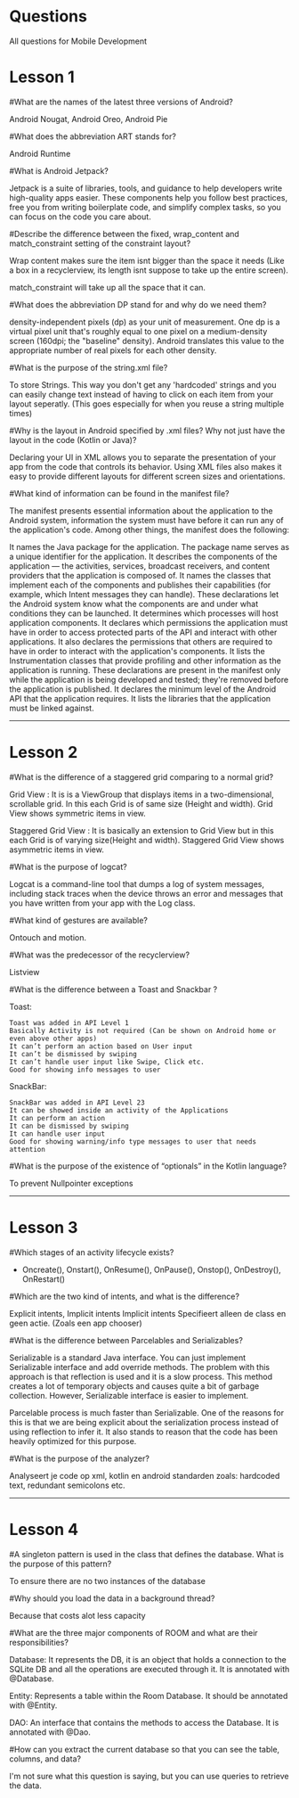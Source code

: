 # Questions
All questions for Mobile Development


# Lesson 1

#What are the names of the latest three versions of Android?  

Android Nougat,
Android Oreo,
Android Pie

#What does the abbreviation ART stands for?

Android Runtime

#What is Android Jetpack?
 
Jetpack is a suite of libraries, tools, and guidance to help developers write high-quality apps easier. These components help you follow best practices, free you from writing boilerplate code, and simplify complex tasks, so you can focus on the code you care about.
 
#Describe the difference between the fixed, wrap_content and match_constraint setting of the constraint layout?


Wrap content makes sure the item isnt bigger than the space it needs (Like a box in a recyclerview, its length isnt suppose to take up the entire screen). 

match_constraint will take up all the space that it can.
 
#What does the abbreviation DP stand for and why do we need them? 

density-independent pixels (dp) as your unit of measurement. One dp is a virtual pixel unit that's roughly equal to one pixel on a medium-density screen (160dpi; the "baseline" density). Android translates this value to the appropriate number of real pixels for each other density.
 
#What is the purpose of the string.xml file? 
 
To store Strings. This way you don't get any 'hardcoded' strings and you can easily change text instead of having to click on each item from your layout seperatly. (This goes especially for when you reuse a string multiple times)
 
#Why is the layout in Android specified by .xml files?  Why not just have the layout in the code (Kotlin or Java)? 


Declaring your UI in XML allows you to separate the presentation of your app from the code that controls its behavior. Using XML files also makes it easy to provide different layouts for different screen sizes and orientations.
 
#What kind of information can be found in the manifest file? 


The manifest presents essential information about the application to the Android system, information the system must have before it can run any of the application's code. Among other things, the manifest does the following:

It names the Java package for the application. The package name serves as a unique identifier for the application.
It describes the components of the application — the activities, services, broadcast receivers, and content providers that the application is composed of. It names the classes that implement each of the components and publishes their capabilities (for example, which Intent messages they can handle). These declarations let the Android system know what the components are and under what conditions they can be launched.
It determines which processes will host application components.
It declares which permissions the application must have in order to access protected parts of the API and interact with other applications.
It also declares the permissions that others are required to have in order to interact with the application's components.
It lists the Instrumentation classes that provide profiling and other information as the application is running. These declarations are present in the manifest only while the application is being developed and tested; they're removed before the application is published.
It declares the minimum level of the Android API that the application requires.
It lists the libraries that the application must be linked against.

-----------------------------------------------------------------------------------------------------------
# Lesson 2

#What is the difference of a staggered grid comparing to a normal grid?

Grid View : It is is a ViewGroup that displays items in a two-dimensional, scrollable grid. In this each Grid is of same size (Height and width). Grid View shows symmetric items in view.

Staggered Grid View : It is basically an extension to Grid View but in this each Grid is of varying size(Height and width). Staggered Grid View shows asymmetric items in view.

#What is the purpose of logcat?  

Logcat is a command-line tool that dumps a log of system messages, including stack traces when the device throws an error and messages that you have written from your app with the Log class.

#What kind of gestures are available?

Ontouch and motion.


#What was the predecessor of the recyclerview?

Listview


#What is the difference between a Toast and Snackbar ?

Toast:

    Toast was added in API Level 1
    Basically Activity is not required (Can be shown on Android home or even above other apps)
    It can’t perform an action based on User input
    It can’t be dismissed by swiping
    It can’t handle user input like Swipe, Click etc.
    Good for showing info messages to user

SnackBar:

    SnackBar was added in API Level 23
    It can be showed inside an activity of the Applications
    It can perform an action
    It can be dismissed by swiping
    It can handle user input
    Good for showing warning/info type messages to user that needs attention


#What is the purpose of the existence of “optionals” in the Kotlin language?

To prevent Nullpointer exceptions

-----------------------------------------------------------------------------------------------------------
# Lesson 3

#Which stages of an activity lifecycle exists?
   - Oncreate(), Onstart(), OnResume(), OnPause(), Onstop(), OnDestroy(), OnRestart()

#Which are the two kind of intents, and what is the difference?

Explicit intents, Implicit intents
Implicit intents Specifieert alleen de class en geen actie. (Zoals een app chooser)

#What is the difference between Parcelables and Serializables?

Serializable is a standard Java interface. You can just implement Serializable interface and add override methods. The problem with this approach is that reflection is used and it is a slow process. This method creates a lot of temporary objects and causes quite a bit of garbage collection. However, Serializable interface is easier to implement.

Parcelable process is much faster than Serializable. One of the reasons for this is that we are being explicit about the serialization process instead of using reflection to infer it. It also stands to reason that the code has been heavily optimized for this purpose.

#What is the purpose of the analyzer?

Analyseert je code op xml, kotlin en android standarden zoals: hardcoded text, redundant semicolons etc.

-----------------------------------------------------------------------------------------------------------
# Lesson 4

#A singleton pattern is used in the class that defines the database. What is the purpose of this pattern?

To ensure there are no two instances of the database

#Why should you load the data in a background thread?

Because that costs alot less capacity

#What are the three major components of ROOM and what are their responsibilities?

Database: It represents the DB, it is an object that holds a connection to the SQLite DB and all the operations are executed through it. It is annotated with @Database.
 
Entity: Represents a table within the Room Database. It should be annotated with @Entity.
 
DAO: An interface that contains the methods to access the Database. It is annotated with @Dao.

#How can you extract the current database so that you can see the table, columns, and data?

I'm not sure what this question is saying, but you can use queries to retrieve the data.
